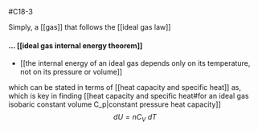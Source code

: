 #C18-3

Simply, a [[gas]] that follows the [[ideal gas law]] 

#### ... [[ideal gas internal energy theorem]]
- [[the internal energy of an ideal gas depends only on its temperature, not on its pressure or volume]]

which can be stated in terms of [[heat capacity and specific heat]] as, which is key in finding [[heat capacity and specific heat#for an ideal gas isobaric constant volume C_p|constant pressure heat capacity]]$$dU = nC_V \ dT$$
